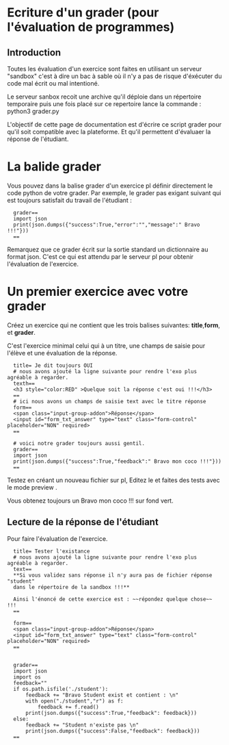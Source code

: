 
# Ecriture d'un grader (pour l'évaluation de programmes)

## Introduction 
Toutes les évaluation d'un exercice sont faites en utilisant un serveur "sandbox" c'est à dire un bac à sable
où il n'y a pas de risque d'éxécuter du code mal écrit ou mal intentioné.

Le serveur sanbox recoit une archive qu'il déploie dans un répertoire temporaire puis une fois placé sur ce repertoire
lance la commande : python3 grader.py

L'objectif de cette page de documentation est d'écrire ce script grader pour qu'il soit compatible avec la plateforme.
Et qu'il permettent d'évaluaer la réponse de l'étudiant.

# La balide grader

Vous pouvez dans la  balise grader  d'un exercice pl définir directement le code python de votre grader. Par exemple,
le grader pas exigant suivant qui est toujours satisfait du travail de l'étudiant :

```
  grader==
  import json
  print(json.dumps({"success":True,"error":"","message":" Bravo !!!"}))
  ==
```
Remarquez que ce grader écrit sur la sortie standard un dictionnaire au format json.
C'est ce qui est attendu par le serveur pl pour obtenir l'évaluation de l'exercice.



# Un premier exercice avec votre grader


Créez un exercice qui ne contient que les trois balises suivantes: **title**,**form**, et **grader**.

  C'est l'exercice minimal celui qui à un titre, une champs de saisie pour l'élève et une évaluation de la réponse.

```
  title= Je dit toujours OUI
  # nous avons ajouté la ligne suivante pour rendre l'exo plus agréable à regarder.
  texth==
  <h3 style="color:RED" >Quelque soit la réponse c'est oui !!!</h3> 
  ==
  # ici nous avons un champs de saisie text avec le titre réponse 
  form==
  <span class="input-group-addon">Réponse</span>
  <input id="form_txt_answer" type="text" class="form-control" placeholder="NON" required>
  ==

  # voici notre grader toujours aussi gentil.
  grader==
  import json
  print(json.dumps({"success":True,"feedback":" Bravo mon coco !!!"}))
  ==
```


Testez en créant un nouveau fichier sur pl, Editez le et faites des tests avec le mode preview .


Vous obtenez toujours un Bravo mon coco !!! sur fond vert.

## Lecture de la réponse de l'étudiant 

Pour faire l'évaluation de l'exercice.



```
  title= Tester l'existance
  # nous avons ajouté la ligne suivante pour rendre l'exo plus agréable à regarder.
  text==
  **Si vous validez sans réponse il n'y aura pas de fichier réponse "student"
  dans le répertoire de la sandbox !!!** 

  Ainsi l'énoncé de cette exercice est : ~~répondez quelque chose~~ !!!
  ==

  form==
  <span class="input-group-addon">Réponse</span>
  <input id="form_txt_answer" type="text" class="form-control" placeholder="NON" required>
  ==


  grader==
  import json
  import os
  feedback=""
  if os.path.isfile('./student'):
      feedback += "Bravo Student exist et contient : \n"
      with open("./student","r") as f:
          feedback += f.read()
      print(json.dumps({"success":True,"feedback": feedback}))
  else:
      feedback += "Student n'existe pas \n"
      print(json.dumps({"success":False,"feedback": feedback}))
  ==

```
